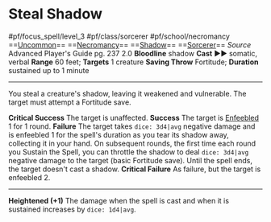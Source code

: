 # Steal Shadow
#pf/focus_spell/level_3 #pf/class/sorcerer #pf/school/necromancy 
==[Uncommon](../../../Traits/Uncommon.md)== ==[Necromancy](../../../Traits/Necromancy.md)== ==[Shadow](../../../Traits/Shadow.md)== ==[Sorcerer](../../../Traits/Sorcerer.md)==
*Source* Advanced Player's Guide pg. 237 2.0
**Bloodline** shadow
**Cast** ►► somatic, verbal
**Range** 60 feet; **Targets** 1 creature
**Saving Throw** Fortitude; **Duration** sustained up to 1 minute

---
You steal a creature's shadow, leaving it weakened and vulnerable. The target must attempt a Fortitude save.

**Critical Success** The target is unaffected.
**Success** The target is [Enfeebled](../../../Conditions/Enfeebled.md) 1 for 1 round.
**Failure** The target takes `dice: 3d4|avg` negative damage and is enfeebled 1 for the spell's duration as you tear its shadow away, collecting it in your hand. On subsequent rounds, the first time each round you Sustain the Spell, you can throttle the shadow to deal `dice: 3d4|avg` negative damage to the target (basic Fortitude save). Until the spell ends, the target doesn't cast a shadow.
**Critical Failure** As failure, but the target is enfeebled 2.

<hr>

**Heightened (+1)** The damage when the spell is cast and when it is sustained increases by `dice: 1d4|avg`.